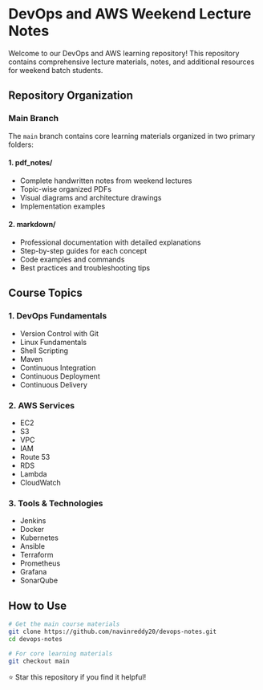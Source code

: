 # DevOps and AWS Weekend Lecture Notes

Welcome to our DevOps and AWS learning repository! This repository contains comprehensive lecture materials, notes, and additional resources for weekend batch students.

## Repository Organization

### Main Branch

The `main` branch contains core learning materials organized in two primary folders:

#### 1. pdf_notes/

- Complete handwritten notes from weekend lectures
- Topic-wise organized PDFs
- Visual diagrams and architecture drawings
- Implementation examples

#### 2. markdown/

- Professional documentation with detailed explanations
- Step-by-step guides for each concept
- Code examples and commands
- Best practices and troubleshooting tips

## Course Topics

### 1. DevOps Fundamentals

- Version Control with Git
- Linux Fundamentals
- Shell Scripting
- Maven
- Continuous Integration
- Continuous Deployment
- Continuous Delivery

### 2. AWS Services

- EC2
- S3
- VPC
- IAM
- Route 53
- RDS
- Lambda
- CloudWatch

### 3. Tools & Technologies

- Jenkins
- Docker
- Kubernetes
- Ansible
- Terraform
- Prometheus
- Grafana
- SonarQube

## How to Use

```bash
# Get the main course materials
git clone https://github.com/navinreddy20/devops-notes.git
cd devops-notes

# For core learning materials
git checkout main

```

⭐ Star this repository if you find it helpful!
 